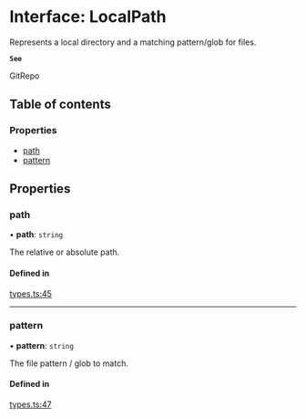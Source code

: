# Interface: LocalPath

Represents a local directory and a matching pattern/glob for files.

**`See`**

GitRepo

## Table of contents

### Properties

- [path](LocalPath.md#path)
- [pattern](LocalPath.md#pattern)

## Properties

### path

• **path**: `string`

The relative or absolute path.

#### Defined in

[types.ts:45](https://github.com/roxlabs/coldsnip/blob/3c9352e/src/types.ts#L45)

___

### pattern

• **pattern**: `string`

The file pattern / glob to match.

#### Defined in

[types.ts:47](https://github.com/roxlabs/coldsnip/blob/3c9352e/src/types.ts#L47)
